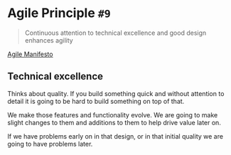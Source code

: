# Agile Principle `#9`

> Continuous attention to technical excellence and good design enhances
> agility

[Agile Manifesto](https://agilemanifesto.org)

## Technical excellence

Thinks about quality. If you build something quick and without attention
to detail it is going to be hard to build something on top of that.

We make those features and functionality evolve. We are going to make
slight changes to them and additions to them to help drive value later
on.

If we have problems early on in that design, or in that initial quality
we are going to have problems later.


